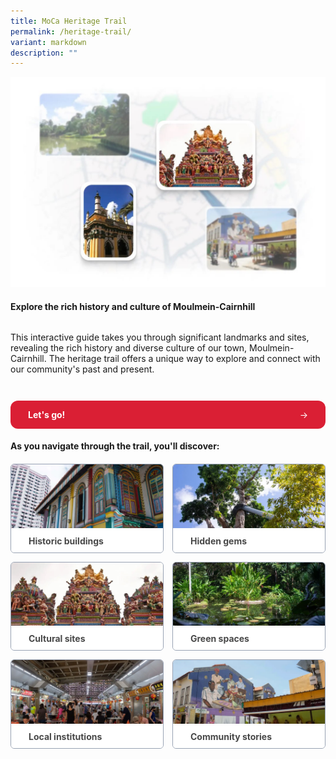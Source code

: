 ```yaml
---
title: MoCa Heritage Trail
permalink: /heritage-trail/
variant: markdown
description: ""
---
```

<div class="content-container">
  <div class="hero">
    <div class="isomer-image-wrapper">
      <img width="100%" alt="Moulmein-Cairnhill Heritage Trail" src="/images/Header_Image.jpg">
    </div>
    <h4>
      <strong>Explore the rich history and culture of Moulmein-Cairnhill</strong>
    </h4>
    <p>
      This interactive guide takes you through significant landmarks and sites,
      revealing the rich history and diverse culture of our town,
      Moulmein-Cairnhill. The heritage trail offers a unique way to explore and
      connect with our community's past and present.
    </p>
    <a class="cta-button" href="/heritage-trail/featured-sites">
      <strong>Let's go!</strong>
      <span class="arrow">→</span>
    </a>
  </div>
  <p class="section-title">
    <strong>As you navigate through the trail, you'll discover:</strong>
  </p>
  <div class="card-grid">
    <a class="card" href="/heritage-sites/tan-chin-tuan-mansion">
      <img class="card-image" alt="Historic Buildings" src="/images/Historic_Buildings.jpg">
      <div class="card-bottom">
        <strong>Historic buildings</strong>
      </div>
    </a>
    <a class="card" href="/heritage-sites/flood-level-gauge">
      <img class="card-image" alt="Hidden Gems" src="/images/Hidden_Gems.jpg">
      <div class="card-bottom">
        <strong>Hidden gems</strong>
      </div>
    </a>
    <a class="card" href="/heritage-sites/masjid-abdul-gaffoor">
      <img class="card-image" alt="Cultural Sites" src="/images/Cultural_Sites.jpg">
      <div class="card-bottom">
        <strong>Cultural sites</strong>
      </div>
    </a>
    <a class="card" href="/heritage-sites/singapore-botanic-gardens">
      <img class="card-image" alt="Green Spaces" src="/images/Green_Spaces.jpg">
      <div class="card-bottom">
        <strong>Green spaces</strong>
      </div>
    </a>
    <a class="card" href="/heritage-sites/kk-womens-and-childrens-hospital">
      <img class="card-image" alt="Local Institutions" src="/images/Local_Institutions.jpg">
      <div class="card-bottom">
        <strong>Local institutions</strong>
      </div>
    </a>
    <a class="card" href="/heritage-sites/farrer-park-rc-fields-old-race-course">
      <img class="card-image" alt="Community Stories" src="/images/Community_Stories.jpg">
      <div class="card-bottom">
        <strong>Community stories</strong>
      </div>
    </a>
  </div>
</div>

<style>
  /* Base styles */
  .content-container {
    display: flex;
    flex-direction: column;
  }

  .hero {
    display: flex;
    flex-direction: column;
  }

  /* Button styles */
  .cta-button {
    display: flex;
    justify-content: space-between;
    padding: 14px 28px;
    background-color: #da1f34;
    color: #fff !important;
    border-radius: 12px;
    text-decoration: none !important;
    transition: opacity 0.2s;
    cursor: pointer;
    margin-top: 28px;
  }

  .cta-button > strong {
    color: #fff !important;
  }

  .cta-button:hover {
    opacity: 0.8;
  }

  /* Card grid layout - updated */
  .card-grid {
    display: grid;
    grid-template-columns: repeat(2, 1fr);
    gap: 14px;
  }

  @media screen and (max-width: 375px) {
    .card-grid {
      grid-template-columns: 1fr;  /* Switch to single column */
    }
  }

  .card {
    color: #484848;
    text-decoration: none !important;
    border: 1px solid #98a2b3;
    border-radius: 6px;
    overflow: hidden;
    transition: opacity 0.2s;
    margin: 0 !important;
  }

  .card:hover {
    opacity: 0.8;
  }

  .card-image {
    width: 100%;
    aspect-ratio: 2.39;
    object-fit: cover;
  }

  .card-bottom {
    background-color: #fff;
    padding: 8px 28px;
    line-height: 20px;
  }

  .section-title,
  .card-bottom > p {
    line-height: 28px !important;
  }
</style>
